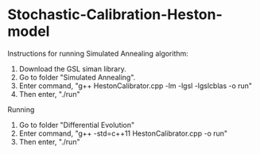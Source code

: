 # Stochastic-Calibration-Heston-model
Instructions for running Simulated Annealing algorithm:
  1. Download the GSL siman library.
  2. Go to folder "Simulated Annealing".
  3. Enter command, "g++ HestonCalibrator.cpp -lm -lgsl -lgslcblas -o run"
  4. Then enter, "./run"
  
Running
  1. Go to folder "Differential Evolution"
  2. Enter command, "g++ -std=c++11 HestonCalibrator.cpp -o run"
  3. Then enter, "./run"
